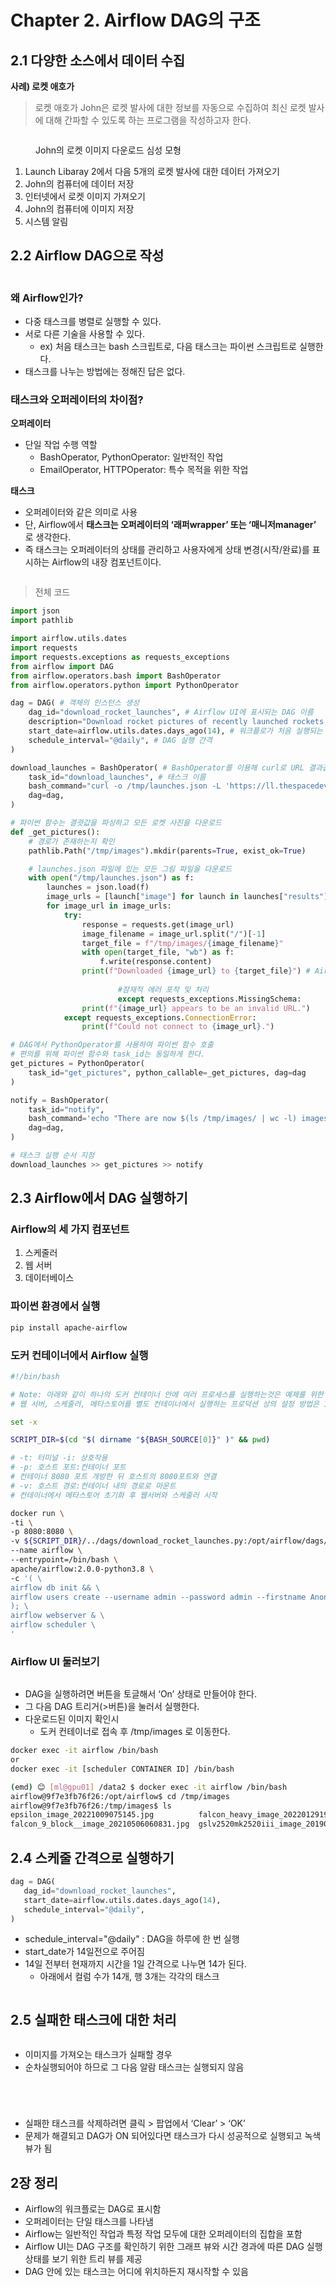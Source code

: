 # Chapter 2. Airflow DAG의 구조

## 2.1 다양한 소스에서 데이터 수집

**사례) 로켓 애호가**

> 로켓 애호가 John은 로켓 발사에 대한 정보를 자동으로 수집하여 최신 로켓 발사에 대해 간파할 수 있도록 하는 프로그램을 작성하고자 한다.

<figure><img src="images/Chapter 2 Airflow DAG의 구조/Untitled.png" alt=""><figcaption><p>John의 로켓 이미지 다운로드 심성 모형</p></figcaption></figure>

1. Launch Libaray 2에서 다음 5개의 로켓 발사에 대한 데이터 가져오기
2. John의 컴퓨터에 데이터 저장
3. 인터넷에서 로켓 이미지 가져오기
4. John의 컴퓨터에 이미지 저장
5. 시스템 알림

## 2.2 Airflow DAG으로 작성

<figure><img src="images/Chapter 2 Airflow DAG의 구조/Untitled 1.png" alt=""><figcaption></figcaption></figure>

### 왜 Airflow인가?

* 다중 태스크를 병렬로 실행할 수 있다.
* 서로 다른 기술을 사용할 수 있다.
  * ex) 처음 태스크는 bash 스크립트로, 다음 태스크는 파이썬 스크립트로 실행한다.
* 태스크를 나누는 방법에는 정해진 답은 없다.

### 태스크와 오퍼레이터의 차이점?

**오퍼레이터**

* 단일 작업 수행 역할
  * BashOperator, PythonOperator: 일반적인 작업
  * EmailOperator, HTTPOperator: 특수 목적을 위한 작업

**태스크**

* 오퍼레이터와 같은 의미로 사용
* 단, Airflow에서 **태스크는 오퍼레이터의 ‘래퍼wrapper’ 또는 ‘매니저manager’** 로 생각한다.
* 즉 태스크는 오퍼레이터의 상태를 관리하고 사용자에게 상태 변경(시작/완료)를 표시하는 Airflow의 내장 컴포넌트이다.

<figure><img src="images/Chapter 2 Airflow DAG의 구조/Untitled 2.png" alt=""><figcaption></figcaption></figure>

> 전체 코드

```python
import json
import pathlib

import airflow.utils.dates
import requests
import requests.exceptions as requests_exceptions
from airflow import DAG
from airflow.operators.bash import BashOperator
from airflow.operators.python import PythonOperator

dag = DAG( # 객체의 인스턴스 생성
    dag_id="download_rocket_launches", # Airflow UI에 표시되는 DAG 이름
    description="Download rocket pictures of recently launched rockets.",
    start_date=airflow.utils.dates.days_ago(14), # 워크플로가 처음 실행되는 날짜/시간
    schedule_interval="@daily", # DAG 실행 간격
)

download_launches = BashOperator( # BashOperator를 이용해 curl로 URL 결과값 다운로드
    task_id="download_launches", # 태스크 이름
    bash_command="curl -o /tmp/launches.json -L 'https://ll.thespacedevs.com/2.0.0/launch/upcoming'",  # noqa: E501
    dag=dag,
)

# 파이썬 함수는 결괏값을 파싱하고 모든 로켓 사진을 다운로드
def _get_pictures():
    # 경로가 존재하는지 확인
    pathlib.Path("/tmp/images").mkdir(parents=True, exist_ok=True)

    # launches.json 파일에 있는 모든 그림 파일을 다운로드
    with open("/tmp/launches.json") as f:
        launches = json.load(f)
        image_urls = [launch["image"] for launch in launches["results"]]
        for image_url in image_urls:
            try:
                response = requests.get(image_url)
                image_filename = image_url.split("/")[-1]
                target_file = f"/tmp/images/{image_filename}"
                with open(target_file, "wb") as f:
                    f.write(response.content)
                print(f"Downloaded {image_url} to {target_file}") # Airflow 로그에 저장하기 위해 stdout으로 출력
            
						#잠재적 에러 포착 및 처리
						except requests_exceptions.MissingSchema:
                print(f"{image_url} appears to be an invalid URL.")
            except requests_exceptions.ConnectionError:
                print(f"Could not connect to {image_url}.")

# DAG에서 PythonOperator를 사용하여 파이썬 함수 호출
# 편의를 위해 파이썬 함수와 task_id는 동일하게 한다.
get_pictures = PythonOperator(
    task_id="get_pictures", python_callable=_get_pictures, dag=dag
)

notify = BashOperator(
    task_id="notify",
    bash_command='echo "There are now $(ls /tmp/images/ | wc -l) images."',
    dag=dag,
)

# 태스크 실행 순서 지정
download_launches >> get_pictures >> notify
```

## 2.3 Airflow에서 DAG 실행하기

### **Airflow의 세 가지 컴포넌트**

1. 스케줄러
2. 웹 서버
3. 데이터베이스

### **파이썬 환경에서 실행**

```bash
pip install apache-airflow
```

### **도커 컨테이너에서 Airflow 실행**

```bash
#!/bin/bash

# Note: 아래와 같이 하나의 도커 컨테이너 안에 여러 프로세스를 실행하는것은 예제를 위한 간단한 데모 환경을 위해서임
# 웹 서버, 스케줄러, 메타스토어를 별도 컨테이너에서 실행하는 프로덕션 상의 설정 방법은 10장에 나와있음

set -x

SCRIPT_DIR=$(cd "$( dirname "${BASH_SOURCE[0]}" )" && pwd)

# -t: 터미널 -i: 상호작용
# -p: 호스트 포트:컨테이너 포트
# 컨테이너 8080 포트 개방한 뒤 호스트의 8080포트와 연결
# -v: 호스트 경로:컨테이너 내의 경로로 마운트
# 컨테이너에서 메타스토어 초기화 후 웹서버와 스케줄러 시작

docker run \
-ti \
-p 8080:8080 \
-v ${SCRIPT_DIR}/../dags/download_rocket_launches.py:/opt/airflow/dags/download_rocket_launches.py \
--name airflow \
--entrypoint=/bin/bash \
apache/airflow:2.0.0-python3.8 \
-c '( \
airflow db init && \
airflow users create --username admin --password admin --firstname Anonymous --lastname Admin --role Admin --email admin@example.org \
); \
airflow webserver & \
airflow scheduler \
'
```

### Airflow UI 둘러보기

<figure><img src="images/Chapter 2 Airflow DAG의 구조/Untitled 3.png" alt=""><figcaption></figcaption></figure>

* DAG을 실행하려면 버튼을 토글해서 ‘On’ 상태로 만들어야 한다.
* 그 다음 DAG 트리거(>버튼)을 눌러서 실행한다.
* 다운로드된 이미지 확인시
  * 도커 컨테이너로 접속 후 /tmp/images 로 이동한다.

```bash
docker exec -it airflow /bin/bash
or
docker exec -it [scheduler CONTAINER ID] /bin/bash
```

```bash
(emd) 😊 [ml@gpu01] /data2 $ docker exec -it airflow /bin/bash
airflow@9f7e3fb76f26:/opt/airflow$ cd /tmp/images
airflow@9f7e3fb76f26:/tmp/images$ ls
epsilon_image_20221009075145.jpg          falcon_heavy_image_20220129192819.jpeg      launcherone_image_20200101110016.jpeg  rs1_image_20211102160004.jpg            soyuz25202.1b_image_20190520165608.png
falcon_9_block__image_20210506060831.jpg  gslv2520mk2520iii_image_20190604000938.jpg  proton-m_image_20191211081456.jpeg     soyuz25202.1b_image_20190520165337.jpg  soyuz_2.1a_image_20201013143850.jpg
```

## 2.4 스케줄 간격으로 실행하기

```python
dag = DAG(
   dag_id="download_rocket_launches",
   start_date=airflow.utils.dates.days_ago(14),
   schedule_interval="@daily",
)
```

* schedule\_interval="@daily" : DAG을 하루에 한 번 실행
* start\_date가 14일전으로 주어짐
* 14일 전부터 현재까지 시간을 1일 간격으로 나누면 14가 된다.
  * 아래에서 컬럼 수가 14개, 행 3개는 각각의 태스크

<figure><img src="images/Chapter 2 Airflow DAG의 구조/Untitled 4.png" alt=""><figcaption></figcaption></figure>

## 2.5 실패한 태스크에 대한 처리

<figure><img src="images/Chapter 2 Airflow DAG의 구조/Untitled 5.png" alt=""><figcaption></figcaption></figure>

* 이미지를 가져오는 태스크가 실패할 경우
* 순차실행되어야 하므로 그 다음 알람 태스크는 실행되지 않음

<figure><img src="images/Chapter 2 Airflow DAG의 구조/Untitled 6.png" alt=""><figcaption></figcaption></figure>

<figure><img src="images/Chapter 2 Airflow DAG의 구조/Untitled 7.png" alt=""><figcaption></figcaption></figure>

<figure><img src="images/Chapter 2 Airflow DAG의 구조/Untitled 8.png" alt=""><figcaption><p>   </p></figcaption></figure>

<figure><img src="images/Chapter 2 Airflow DAG의 구조/Untitled 9.png" alt=""><figcaption></figcaption></figure>

* 실패한 태스크를 삭제하려면 클릭 > 팝업에서 ‘Clear’ > ‘OK’
* 문제가 해결되고 DAG가 ON 되어있다면 태스크가 다시 성공적으로 실행되고 녹색 뷰가 됨

## 2장 정리

* Airflow의 워크플로는 DAG로 표시함
* 오퍼레이터는 단일 태스크를 나타냄
* Airflow는 일반적인 작업과 특정 작업 모두에 대한 오퍼레이터의 집합을 포함
* Airflow UI는 DAG 구조를 확인하기 위한 그래프 뷰와 시간 경과에 따른 DAG 실행 상태를 보기 위한 트리 뷰를 제공
* DAG 안에 있는 태스크는 어디에 위치하든지 재시작할 수 있음
